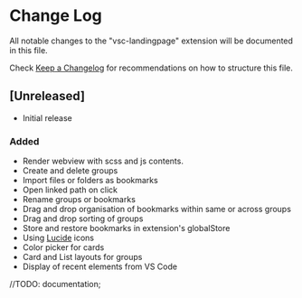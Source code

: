 # Change Log

All notable changes to the "vsc-landingpage" extension will be documented in this file.

Check [Keep a Changelog](http://keepachangelog.com/) for recommendations on how to structure this file.

## [Unreleased]

- Initial release

### Added 

- Render webview with scss and js contents.
- Create and delete groups 
- Import files or folders as bookmarks
- Open linked path on click
- Rename groups or bookmarks
- Drag and drop organisation of bookmarks within same or across groups
- Drag and drop sorting of groups
- Store and restore bookmarks in extension's globalStore
- Using [Lucide](https://lucide.dev/icons/folder-plus) icons
- Color picker for cards
- Card and List layouts for groups
- Display of recent elements from VS Code 

//TODO: documentation;

